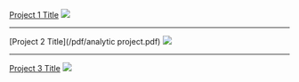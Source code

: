 
[Project 1 Title](/sample_page)
<img src="images/dummy_thumbnail.jpg?raw=true"/>

---
[Project 2 Title](/pdf/analytic project.pdf)
<img src="images/dummy_thumbnail.jpg?raw=true"/>

---
[Project 3 Title](http://example.com/)
<img src="images/dummy_thumbnail.jpg?raw=true"/>




<!-- Remove above link if you don't want to attibute -->
